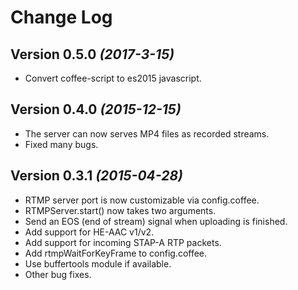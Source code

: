 Change Log
==========

Version 0.5.0 *(2017-3-15)*
-----------------------------
- Convert coffee-script to es2015 javascript.


Version 0.4.0 *(2015-12-15)*
-----------------------------

- The server can now serves MP4 files as recorded streams.
- Fixed many bugs.


Version 0.3.1 *(2015-04-28)*
-----------------------------

- RTMP server port is now customizable via config.coffee.
- RTMPServer.start() now takes two arguments.
- Send an EOS (end of stream) signal when uploading is finished.
- Add support for HE-AAC v1/v2.
- Add support for incoming STAP-A RTP packets.
- Add rtmpWaitForKeyFrame to config.coffee.
- Use buffertools module if available.
- Other bug fixes.
